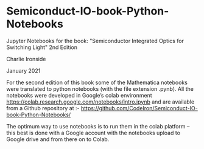 # Semiconduct-IO-book-Python-Notebooks

Jupyter Notebooks for the book: "Semiconductor Integrated Optics for Switching Light" 2nd Edition

Charlie Ironside

January 2021

For the second edition of this book some of the Mathematica notebooks were translated to python notebooks (with the file extension .pynb). All the notebooks were developed in Google’s colab environment https://colab.research.google.com/notebooks/intro.ipynb and are available from a Github repository at :-
https://github.com/CodeIron/Semiconduct-IO-book-Python-Notebooks/

The optimum way to use notebooks is to run them in the colab platform – this best is done with a Google account with the notebooks upload to Google drive and from there on to Colab.
